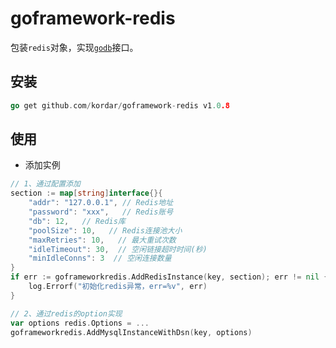 # goframework-redis

包装`redis`对象，实现[`godb`](https://github.com/kordar/godb)接口。

## 安装
```go
go get github.com/kordar/goframework-redis v1.0.8
```

## 使用

- 添加实例

```go
// 1、通过配置添加 
section := map[string]interface{}{
	"addr": "127.0.0.1", // Redis地址
	"password": "xxx",   // Redis账号
	"db": 12,   // Redis库
	"poolSize": 10,   // Redis连接池大小
	"maxRetries": 10,   // 最大重试次数
	"idleTimeout": 30,  // 空闲链接超时时间(秒)
	"minIdleConns": 3  // 空闲连接数量 	
}
if err := goframeworkredis.AddRedisInstance(key, section); err != nil {
    log.Errorf("初始化redis异常，err=%v", err)
}

// 2、通过redis的option实现
var options redis.Options = ...
goframeworkredis.AddMysqlInstanceWithDsn(key, options)
```



